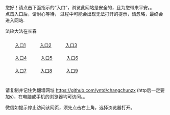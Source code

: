 您好！请点击下面指示的“入口”，浏览此网站是安全的，且为您带来平安。。 <br/>
点击入口后，请耐心等待， 过程中可能会出现无法打开的提示，请忽略，最终会进入网站. </br>

法轮大法在长春<br/>
<div style="padding:10px"><a style="margin:20px" target="_blank" href="https://d21tafqgy9j7j7.cloudfront.net/2Qpsp?jdeaas" id="ccLink1" rel="nofollow">入口1</a> <a target="_blank" style="margin:20px" href="https://d2s3u9w4sfx9uy.cloudfront.net/2Qpsp?xzapu" id="ccLink2" rel="nofollow">入口2</a> <a style="margin:20px" target="_blank" href="https://d15f2y9xup9t8y.cloudfront.net/2Qpsp?xxkrvbaf" id="ccLink3" rel="nofollow">入口3</a></div>

<div style="padding:10px" ><a style="margin:20px" target="_blank" href="https://d21tafqgy9j7j7.cloudfront.net/2Qpsp?jdeaas" id="ccLink4" rel="nofollow">入口4</a> <a style="margin:20px" href="https://d2s3u9w4sfx9uy.cloudfront.net/2Qpsp?xzapu" target="_blank" id="ccLink5" rel="nofollow">入口5</a> <a style="margin:20px" href="https://d15f2y9xup9t8y.cloudfront.net/2Qpsp?xxkrvbaf" target="_blank" id="ccLink6" rel="nofollow">入口6</a></div>

<div style="padding:10px"><a style="margin:20px" target="_blank" href="https://d21tafqgy9j7j7.cloudfront.net/2Qpsp?jdeaas" id="ccLink7" rel="nofollow">入口7</a> <a style="margin:20px" href="https://d2s3u9w4sfx9uy.cloudfront.net/2Qpsp?xzapu" target="_blank" id="ccLink8" rel="nofollow">入口8</a> <a style="margin:20px" target="_blank" href="https://d15f2y9xup9t8y.cloudfront.net/2Qpsp?xxkrvbaf" id="ccLink9" rel="nofollow">入口9</a></div>

<br/>



请复制并记住免翻墙网址 https://github.com/yntd/changchunzx (http后一定要加s)，在电脑或手机的浏览器均可访问。。<br/>

微信如提示停止访问该网页，须先点击右上角，选择浏览器打开。

